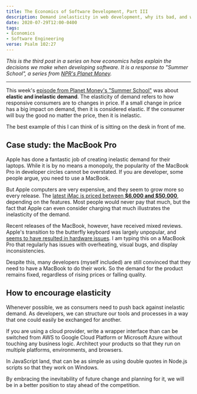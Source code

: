 ```yaml
---
title: The Economics of Software Development, Part III
description: Demand inelasticity in web development, why its bad, and what we can do about it.
date: 2020-07-29T12:00-0400
tags:
- Economics
- Software Engineering
verse: Psalm 102:27
---
```


_This is the third post in a series on how economics helps explain the decisions we make when developing software. It is a response to "Summer School", a series from [NPR's Planet Money](https://www.npr.org/sections/money/)._

---

This week's [episode from Planet Money's "Summer School"](https://www.npr.org/2020/07/22/894368822/summer-school-3-profit-cocaine) was about **elastic and inelastic demand**. The elasticity of demand refers to how responsive consumers are to changes in price. If a small change in price has a big impact on demand, then it is considered elastic. If the consumer will buy the good no matter the price, then it is inelastic.

The best example of this I can think of is sitting on the desk in front of me.

## Case study: the MacBook Pro

Apple has done a fantastic job of creating inelastic demand for their laptops. While it is by no means a monopoly, the popularity of the MacBook Pro in developer circles cannot be overstated. If you are developer, some people argue, you need to use a MacBook.

But Apple computers are very expensive, and they seem to grow more so every release. The [latest iMac is priced between **$6,000 and $50,000**](https://www.businessinsider.com/apple-50000-mac-pro-price-not-for-you-2019-12), depending on the features. Most people would never pay that much, but the fact that Apple can even consider charging that much illustrates the inelasticity of the demand.

Recent releases of the MacBook, however, have received mixed reviews. Apple's transition to the butterfly keyboard was largely unpopular, and [seems to have resulted in hardware issues](https://www.wsj.com/graphics/apple-still-hasnt-fixed-its-macbook-keyboard-problem/). I am typing this on a MacBook Pro that regularly has issues with overheating, visual bugs, and display inconsistencies.

Despite this, many developers (myself included) are still convinced that they need to have a MacBook to do their work. So the demand for the product remains fixed, regardless of rising prices or falling quality.

## How to encourage elasticity

Whenever possible, we as consumers need to push back against inelastic demand. As developers, we can structure our tools and processes in a way that one could easily be exchanged for another.

If you are using a cloud provider, write a wrapper interface than can be switched from AWS to Google Cloud Platform or Microsoft Azure without touching any business logic. Architect your products so that they run on multiple platforms, environments, and browsers.

In JavaScript land, that can be as simple as using double quotes in Node.js scripts so that they work on Windows.

By embracing the inevitability of future change and planning for it, we will be in a better position to stay ahead of the competition.
